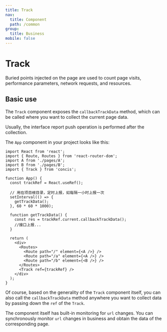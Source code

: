 ```yaml
---
title: Track
nav:
  title: Component
  path: /common
group:
  title: Business
mobile: false
---
```


# Track

Buried points injected on the page are used to count page visits, performance parameters, network requests, and resources.

## Basic use

The `Track` component exposes the `callbackTrackData` method, which can be called where you want to collect the current page data.

Usually, the interface report push operation is performed after the collection.

<code src="./demos/index1.tsx"></code>

The `App` component in your project looks like this:

```
import React from 'react';
import { Route, Routes } from 'react-router-dom';
import A from './pages/A';
import B from './pages/B';
import { Track } from 'concis';

function App() {
  const trackRef = React.useRef();

  // 用在项目根目录，定时上报，如每隔一小时上报一次
  setInterval(() => {
    getTrackData();
  }, 60 * 60 * 1000);

  function getTrackData() {
    const res = trackRef.current.callbackTrackData();
    //接口上报...
  }

  return (
    <div>
      <Routes>
        <Route path="/" element={<A />} />
        <Route path="/a" element={<A />} />
        <Route path="/b" element={<B />} />
      </Routes>
      <Track ref={trackRef} />
    </div>
  );
}
```

Of course, based on the generality of the `Track` component itself, you can also call the `callbackTrackData` method anywhere you want to collect data by passing down the `ref` of the `Track`.

The component itself has built-in monitoring for `url` changes. You can synchronously monitor `url` changes in business and obtain the data of the corresponding page.
